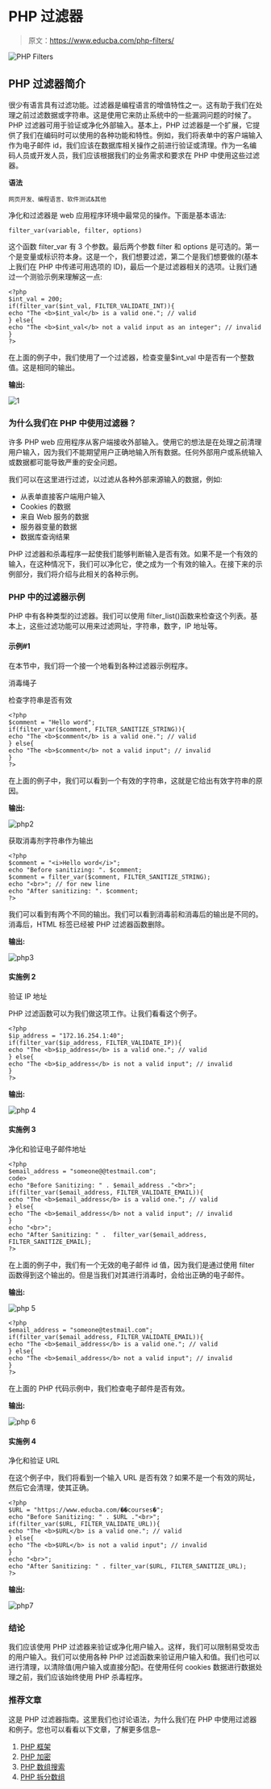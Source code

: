 # PHP 过滤器

> 原文：<https://www.educba.com/php-filters/>

![PHP Filters](img/42224bac2fb12df6b1615acb4179aacd.png)



## **PHP 过滤器简介**

很少有语言具有过滤功能。过滤器是编程语言的增值特性之一。这有助于我们在处理之前过滤数据或字符串。这是使用它来防止系统中的一些漏洞问题的时候了。PHP 过滤器可用于验证或净化外部输入。基本上，PHP 过滤器是一个扩展，它提供了我们在编码时可以使用的各种功能和特性。例如，我们将表单中的客户端输入作为电子邮件 id，我们应该在数据库相关操作之前进行验证或清理。作为一名编码人员或开发人员，我们应该根据我们的业务需求和要求在 PHP 中使用这些过滤器。

**语法**

<small>网页开发、编程语言、软件测试&其他</small>

净化和过滤器是 web 应用程序环境中最常见的操作。下面是基本语法:

```
filter_var(variable, filter, options)
```

这个函数 filter_var 有 3 个参数。最后两个参数 filter 和 options 是可选的。第一个是变量或标识符本身。这是一个，我们想要过滤，第二个是我们想要做的(基本上我们在 PHP 中传递可用选项的 ID)，最后一个是过滤器相关的选项。让我们通过一个测验示例来理解这一点:

```
<?php
$int_val = 200;
if(filter_var($int_val, FILTER_VALIDATE_INT)){
echo "The <b>$int_val</b> is a valid one."; // valid
} else{
echo "The <b>$int_val</b> not a valid input as an integer"; // invalid
}
?>
```

在上面的例子中，我们使用了一个过滤器，检查变量$int_val 中是否有一个整数值。这是相同的输出。

**输出:**

![1](img/62b847114ac8f13953acf04bd0e69e25.png)



### 为什么我们在 PHP 中使用过滤器？

许多 PHP web 应用程序从客户端接收外部输入。使用它的想法是在处理之前清理用户输入，因为我们不能期望用户正确地输入所有数据。任何外部用户或系统输入或数据都可能导致严重的安全问题。

我们可以在这里进行过滤，以过滤从各种外部来源输入的数据，例如:

*   从表单直接客户端用户输入
*   Cookies 的数据
*   来自 Web 服务的数据
*   服务器变量的数据
*   数据库查询结果

PHP 过滤器和杀毒程序一起使我们能够判断输入是否有效。如果不是一个有效的输入，在这种情况下，我们可以净化它，使之成为一个有效的输入。在接下来的示例部分，我们将介绍与此相关的各种示例。

### PHP 中的过滤器示例

PHP 中有各种类型的过滤器。我们可以使用 filter_list()函数来检查这个列表。基本上，这些过滤功能可以用来过滤网址，字符串，数字，IP 地址等。

#### 示例#1

在本节中，我们将一个接一个地看到各种过滤器示例程序。

消毒绳子

检查字符串是否有效

```
<?php
$comment = "Hello word";
if(filter_var($comment, FILTER_SANITIZE_STRING)){
echo "The <b>$comment</b> is a valid one."; // valid
} else{
echo "The <b>$comment</b> not a valid input"; // invalid
}
?>
```

在上面的例子中，我们可以看到一个有效的字符串，这就是它给出有效字符串的原因。

**输出:**

![php2](img/85f779186bd8dd5f96cd1cd6c14a7046.png)



获取消毒剂字符串作为输出

```
<?php
$comment = "<i>Hello word</i>";
echo "Before sanitizing: ". $comment;
$comment = filter_var($comment, FILTER_SANITIZE_STRING);
echo "<br>"; // for new line
echo "After sanitizing: ". $comment;
?>
```

我们可以看到有两个不同的输出。我们可以看到消毒前和消毒后的输出是不同的。消毒后，HTML 标签已经被 PHP 过滤器函数删除。

**输出:**

![php3](img/1a5f11caa123db63f0af3d1745e413be.png)



#### 实施例 2

验证 IP 地址

PHP 过滤函数可以为我们做这项工作。让我们看看这个例子。

```
<?php
$ip_address = "172.16.254.1:40";
if(filter_var($ip_address, FILTER_VALIDATE_IP)){
echo "The <b>$ip_address</b> is a valid one."; // valid
} else{
echo "The <b>$ip_address</b> is not a valid input"; // invalid
}
?>
```

**输出:**

![php 4](img/70d0d84b32d9d8eb9dcf5d4d26d2f2ee.png)



#### 实施例 3

净化和验证电子邮件地址

```
<?php
$email_address = "someone@@testmail.com";
code>
echo "Before Sanitizing: " . $email_address ."<br>";
if(filter_var($email_address, FILTER_VALIDATE_EMAIL)){
echo "The <b>$email_address</b> is a valid one."; // valid
} else{
echo "The <b>$email_address</b> not a valid input"; // invalid
}
echo "<br>";
echo "After Sanitizing: " .  filter_var($email_address, FILTER_SANITIZE_EMAIL);
?>
```

在上面的例子中，我们有一个无效的电子邮件 id 值，因为我们是通过使用 filter 函数得到这个输出的。但是当我们对其进行消毒时，会给出正确的电子邮件。

**输出:**

![php 5](img/e521df30e360a37f4925a55165c712d2.png)



```
<?php
$email_address = "someone@testmail.com";
if(filter_var($email_address, FILTER_VALIDATE_EMAIL)){
echo "The <b>$email_address</b> is a valid one."; // valid
} else{
echo "The <b>$email_address</b> not a valid input"; // invalid
}
?>
```

在上面的 PHP 代码示例中，我们检查电子邮件是否有效。

**输出:**

![php 6](img/53211f8ef9b4ffc189934211739c7dca.png)



#### 实施例 4

净化和验证 URL

在这个例子中，我们将看到一个输入 URL 是否有效？如果不是一个有效的网址，然后它会清理，使其正确。

```
<?php
$URL = "https://www.educba.com/��courses�";
echo "Before Sanitizing: " . $URL ."<br>";
if(filter_var($URL, FILTER_VALIDATE_URL)){
echo "The <b>$URL</b> is a valid one."; // valid
} else{
echo "The <b>$URL</b> is not a valid input"; // invalid
}
echo "<br>";
echo "After Sanitizing: " . filter_var($URL, FILTER_SANITIZE_URL);
?>
```

**输出:**

![php7](img/2be5e2c02606e75a13fd0ccd90936c71.png)



### 结论

我们应该使用 PHP 过滤器来验证或净化用户输入。这样，我们可以限制易受攻击的用户输入。我们可以使用各种 PHP 过滤函数来验证用户输入和值。我们也可以进行清理，以清除值(用户输入或直接分配)。在使用任何 cookies 数据进行数据处理之前，我们应该始终使用 PHP 杀毒程序。

### 推荐文章

这是 PHP 过滤器指南。这里我们也讨论语法，为什么我们在 PHP 中使用过滤器和例子。您也可以看看以下文章，了解更多信息–

1.  [PHP 框架](https://www.educba.com/php-frameworks/)
2.  [PHP 加密](https://www.educba.com/php-encryption/)
3.  [PHP 数组搜索](https://www.educba.com/php-array-search/)
4.  [PHP 拆分数组](https://www.educba.com/php-split-array/)





